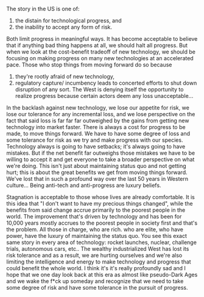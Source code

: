 The story in the US is one of: 

1. the distain for technological progress, and 
2. the inability to accept any form of risk. 

Both limit progress in meaningful ways. It has become acceptable to believe that if anything bad thing happens at all, we should halt all progress. But when we look at the cost-benefit tradeoff of new technology, we should be focusing on making progress on many new technologies at an accelerated pace. Those who stop things from moving forward do so because 

1. they're rootly afraid of new technology, 
2. regulatory capture/ incumbency leads to concerted efforts to shut down disruption of any sort. The West is denying itself the opportunity to realize progress because certain actors deem any loss unacceptable... 

In the backlash against new technology, we lose our appetite for risk, we lose our tolerance for any incremental loss, and we lose perspective on the fact that said loss is far far far outweighed by the gains from getting new technology into market faster. There is always a cost for progress to be made, to move things forward. We have to have some degree of loss and some tolerance for risk as we try and make progress with our species. Technology always is going to have setbacks; it's always going to have mistakes. But if the net benefit far outweighs those mistakes we have to be willing to accept it and get everyone to take a broader perspective on what we're doing. This isn't just about maintaining status quo and not getting hurt; this is about the great benefits we get from moving things forward. We've lost that in such a profound way over the last 50 years in Western culture... Being anti-tech and anti-progress are luxury beliefs. 

Stagnation is acceptable to those whose lives are already comfortable. It is this idea that "I don't want to have my precious things changed", while the benefits from said change accrue primarily to the poorest people in the world. The improvement that's driven by technology and has been for 10,000 years mostly accrues to the poorest people in society first and that's the problem. All those in charge, who are rich. who are elite, who have power, have the luxury of maintaining the status quo. You see this exact same story in every area of technology: rocket launches, nuclear, challenge trials, autonomous cars, etc.. The wealthy industrialized West has lost its risk tolerance and as a result, we are hurting ourselves and we're also limiting the intelligence and energy to make technology and progress that could benefit the whole world. I think it's it's really profoundly sad and I hope that we one day look back at this era as almost like pseudo-Dark Ages and we wake the f*ck up someday and recognize that we need to take some degree of risk and have some tolerance in the pursuit of progress.